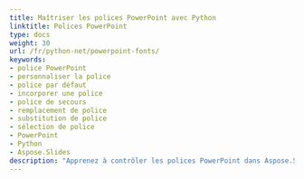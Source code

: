 ```yaml
---
title: Maîtriser les polices PowerPoint avec Python
linktitle: Polices PowerPoint
type: docs
weight: 30
url: /fr/python-net/powerpoint-fonts/
keywords:
- police PowerPoint
- personnaliser la police
- police par défaut
- incorporer une police
- police de secours
- remplacement de police
- substitution de police
- sélection de police
- PowerPoint
- Python
- Aspose.Slides
description: "Apprenez à contrôler les polices PowerPoint dans Aspose.Slides for Python via .NET : incorporer, remplacer, charger des polices personnalisées et résoudre les glyphes manquants avec un code concis."
---
```


